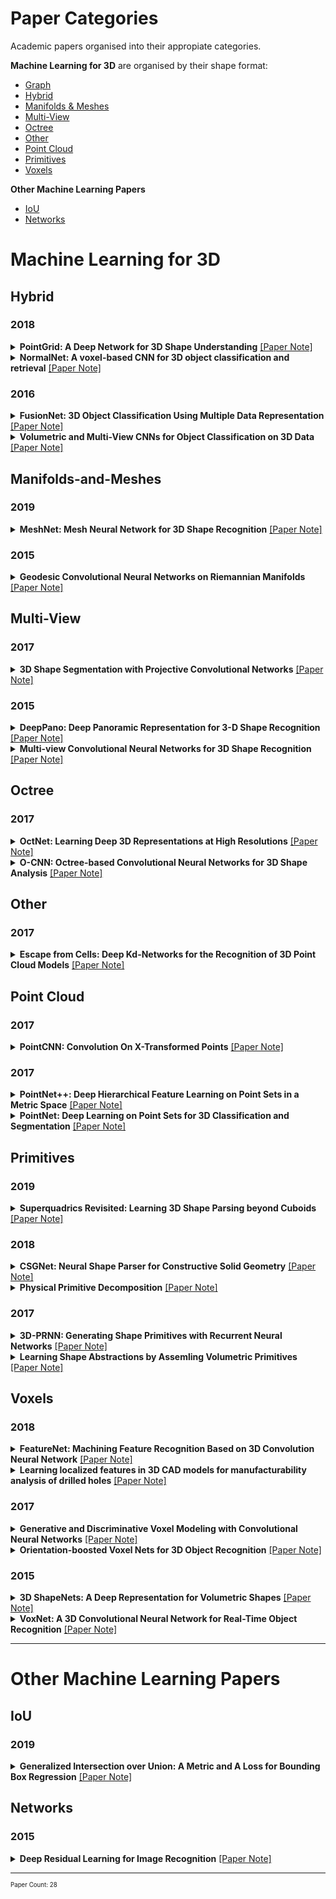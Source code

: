 # Paper Categories
Academic papers organised into their appropiate categories.

**Machine Learning for 3D** are organised by their shape format:
- [Graph](#graph)
- [Hybrid](#hybrid)
- [Manifolds & Meshes](#manifolds-and-meshes)
- [Multi-View](#multi-view)
- [Octree](#octree)
- [Other](#other)
- [Point Cloud](#point-cloud)
- [Primitives](#primitives)
- [Voxels](#voxels)

**Other Machine Learning Papers**
- [IoU](#iou)
- [Networks](#networks)


# Machine Learning for 3D
## Hybrid
### 2018
<details>
 <summary><b>PointGrid: A Deep Network for 3D Shape Understanding</b> <a href="https://github.com/AndrewColligan/Paper-Reading-Notes/blob/master/Notes/Hybrid/PointGrid.md">[Paper Note]</a></summary>
<hr>
 <p align="justify">
Volumetric grid is widely used for 3D deep learning due to its regularity. However the use of relatively lower order local approximation functions such as piece-wise constant function (occupancy grid) or piece-wise linear function (distance field) to approximate 3D shape means that it needs a very high-resolution grid to represent finer geometry details, which could be memory and computationally inefficient. In this work, we propose the PointGrid, a 3D convolutional network that incorporates a constant number of points within each grid cell thus allowing the network to learn higher order local approximation functions that could better represent the local geometry shape details. With experiments on popular shape recognition benchmarks, PointGrid demonstrates state-of-the-art performance over existing deep learning methods on both classification and segmentation.
</p>
<hr>
</details>

<details>
 <summary><b>NormalNet: A voxel-based CNN for 3D object classification and retrieval</b> <a href="https://github.com/AndrewColligan/Paper-Reading-Notes/blob/master/Notes/Hybrid/NormalNet.md">[Paper Note]</a></summary>
<hr>
 <p align="justify">
A common approach to tackle 3D object recognition tasks is to project 3D data to multiple 2D images. Projection only captures the outline of the object, and discards the internal information that may be crucial for the recognition. In this paper, we stay in 3D and concentrate on tapping the potential of 3D representations. We present NormalNet, a voxel-based convolutional neural network (CNN) designed for 3D object recognition. The network uses normal vectors of the object surfaces as input, which demonstrate stronger discrimination capability than binary voxels. We propose a reflection–convolution–concatenation (RCC) module to realize the conv layers, which extracts distinguishable features for 3D vision tasks while reducing the number of parameters significantly. We further improve the performance of NormalNet by combining two networks, which take normal vectors and voxels as input respectively. We carry out a series of experiments that validate the design of the network and achieve competitive performance in 3D object classification and retrieval tasks.
</p>
<hr>
</details>

### 2016
<details>
 <summary><b>FusionNet: 3D Object Classification Using Multiple Data Representation</b> <a href="https://github.com/AndrewColligan/Paper-Reading-Notes/blob/master/Notes/Hybrid/FusionNet.md">[Paper Note]</a></summary>
<hr>
 <p align="justify">
High-quality 3D object recognition is an important component of many vision and robotics systems. We tackle the object recognition problem using two data representations: Volumetric representation, where the 3D object is discretized spatially as binary voxels - 1 if the voxel is occupied and 0 otherwise. Pixel representation where the 3D object is represented as a set of projected 2D pixel images. At the time of submission, we obtained leading results on the Princeton ModelNet challenge. Some of the best deep learning architectures for classifying 3D CAD models use Convolutional Neural Networks (CNNs) on pixel representation, as seen on the ModelNet leaderboard. Diverging from this trend, we combine both the above representations and exploit them to learn new features. This approach yields a significantly better classifier than using either of the representations in isolation. To do this, we introduce new Volumetric CNN (V-CNN) architectures.
  </p>
<hr>
</details>

<details>
 <summary><b>Volumetric and Multi-View CNNs for Object Classification on 3D Data</b> <a href="https://github.com/AndrewColligan/Paper-Reading-Notes/blob/master/Notes/Hybrid/VMVC.md">[Paper Note]</a></summary>
<hr>
 <p align="justify">
<b>Not a hybrid but two separate methods.</b>
3D shape models are becoming widely available and easier to capture, making available 3D information crucial for progress in object classification. Current state-of-the art methods rely on CNNs to address this problem. Recently, we witness two types of CNNs being developed: CNNs based upon volumetric representations versus CNNs based upon multi-view representations. Empirical results from these two types of CNNs exhibit a large gap, indicating that existing volumetric CNN architectures and approaches are unable to fully exploit the power of 3D representations. In this paper, we aim to improve both volumetric CNNs and multi-view CNNs according to extensive analysis of existing approaches. To this end, we introduce two distinct network architectures of volumetric CNNs. In addition, we examine multi-view CNNs, where we introduce multiresolution filtering in 3D. Overall, we are able to outperform current state-of-the-art methods for both volumetric CNNs and multi-view CNNs. We provide extensive experiments designed to evaluate underlying design choices, thus providing a better understanding of the space of methods available for object classification on 3D data.  
  </p>
<hr>
</details>

## Manifolds-and-Meshes
### 2019
<details>
 <summary><b>MeshNet: Mesh Neural Network for 3D Shape Recognition</b> <a href="https://github.com/AndrewColligan/Paper-Reading-Notes/blob/master/Notes/Manifolds/MeshNet.md">[Paper Note]</a></summary>
<hr>
 <p align="justify">
Mesh is an important and powerful type of data for 3D shapes and widely studied in the field of computer vision and computer graphics. Regarding the task of 3D shape representation, there have been extensive research efforts concentrating on how to represent 3D shapes well using volumetric grid, multi-view and point cloud. However, there is little effort on using mesh data in recent years, due to the complexity and irregularity of mesh data. In this paper, we propose a mesh neural network, named MeshNet, to learn 3D shape representation from mesh data. In this method, face-unit and feature splitting are introduced, and a general architecture with available and effective blocks are proposed. In this way, MeshNet is able to solve the complexity and irregularity problem of mesh and conduct 3D shape representation well.We have applied the proposed MeshNet method in the applications of 3D shape classification and retrieval. Experimental results and comparisons with the state-of-the-art methods demonstrate that the proposed MeshNet can achieve satisfying 3D shape classification and retrieval performance, which indicates the  effectiveness of the proposed method on 3D shape representation.
  </p>
<hr>
</details>

### 2015
<details>
 <summary><b>Geodesic Convolutional Neural Networks on Riemannian Manifolds</b> <a href="https://github.com/AndrewColligan/Paper-Reading-Notes/blob/master/Notes/Manifolds/GCNN.md">[Paper Note]</a></summary>
<hr>
 <p align="justify">
Feature descriptors play a crucial role in a wide range of geometry analysis and processing applications, including shape correspondence, retrieval, and segmentation. In this paper, we introduce Geodesic Convolutional Neural Networks (GCNN), a generalization of the convolutional networks (CNN) paradigm to non-Euclidean manifolds. Our construction is based on a local geodesic system of polar coordinates to extract "patches", which are then passed through a cascade of filters and linear and non-linear operators. The coefficients of the filters and linear combination weights are optimization variables that are learned to minimize a task-specific cost function. We use GCNN to learn invariant shape features, allowing to achieve state-of-the-art performance in problems such as shape description, retrieval, and correspondence.
  </p>
<hr>
</details>


## Multi-View
### 2017
<details>
 <summary><b>3D Shape Segmentation with Projective Convolutional Networks</b> <a href="https://github.com/AndrewColligan/Paper-Reading-Notes/blob/master/Notes/Multi-View/ShapePFCN.md">[Paper Note]</a></summary>
<hr>
 <p align="justify">
This paper introduces a deep architecture for segmenting 3D objects into their labeled semantic parts. Our architecture combines image-based Fully Convolutional Networks (FCNs) and surface-based Conditional Random Fields (CRFs) to yield coherent segmentations of 3D shapes. The image-based FCNs are used for efficient view-based reasoning about 3D object parts. Through a special projection layer, FCN outputs are effectively aggregated across multiple views and scales, then are projected onto the 3D object surfaces. Finally, a surface-based CRF combines the projected outputs with geometric consistency cues to yield coherent segmentations. The whole architecture (multi-view FCNs and CRF) is trained end-to-end. Our approach significantly outperforms the existing stateof-the-art methods in the currently largest segmentation benchmark (ShapeNet). Finally, we demonstrate promising segmentation results on noisy 3D shapes acquired from consumer-grade depth cameras.
  </p>
<hr>
</details>

### 2015
<details>
 <summary><b>DeepPano: Deep Panoramic Representation for 3-D Shape Recognition</b> <a href="https://github.com/AndrewColligan/Paper-Reading-Notes/blob/master/Notes/Multi-View/DeepPano.md">[Paper Note]</a></summary>
<hr>
 <p align="justify">
This letter introduces a robust representation of 3-D shapes, named DeepPano, learned with deep convolutional neural networks (CNN). Firstly, each 3-D shape is converted into a panoramic view, namely a cylinder projection around its principle axis. Then, a variant of CNN is specifically designed for learning the deep representations directly from such views. Different from typical CNN, a row-wise max-pooling layer is inserted between the convolution and fully-connected layers, making the learned representations invariant to the rotation around a principle axis. Our approach achieves state-of-the-art retrieval/classification results on two large-scale 3-D model datasets (ModelNet-10 and ModelNet-40), outperforming typical methods by a large margin. 
  </p>
<hr>
</details>

<details>
 <summary><b>Multi-view Convolutional Neural Networks for 3D Shape Recognition</b> <a href="https://github.com/AndrewColligan/Paper-Reading-Notes/blob/master/Notes/Multi-View/MV-CNN.md">[Paper Note]</a></summary>
<hr>
 <p align="justify">
A longstanding question in computer vision concerns the representation of 3D shapes for recognition: should 3D shapes be represented with descriptors operating on their native 3D formats, such as voxel grid or polygon mesh, or can they be effectively represented with view-based descriptors? We address this question in the context of learning to recognize 3D shapes from a collection of their rendered views on 2D images. We first present a standard CNN architecture trained to recognize the shapes’ rendered views independently of each other, and show that a 3D shape can be recognized even from a single view at an accuracy far higher than using state-of-the-art 3D shape descriptors. Recognition rates further increase when multiple views of the shapes are provided. In addition, we present a novel CNN architecture that combines information from multiple views of a 3D shape into a single and compact shape descriptor offering even better recognition performance. The same architecture can be applied to accurately recognize human hand-drawn sketches of shapes. We conclude that a collection of 2D views can be highly informative for 3D shape recognition and is amenable to emerging CNN architectures and their derivatives.
  </p>
<hr>
</details>

## Octree
### 2017
<details>
 <summary><b>OctNet: Learning Deep 3D Representations at High Resolutions</b> <a href="https://github.com/AndrewColligan/Paper-Reading-Notes/blob/master/Notes/Octree/OctNet.md">[Paper Note]</a></summary>
<hr>
 <p align="justify">
We present OctNet, a representation for deep learning with sparse 3D data. In contrast to existing models, our representation enables 3D convolutional networks which are both deep and high resolution. Towards this goal, we exploit the sparsity in the input data to hierarchically partition the space using a set of unbalanced octrees where each leaf node stores a pooled feature representation. This allows to focus memory allocation and computation to the relevant dense regions and enables deeper networks without compromising resolution. We demonstrate the utility of our OctNet representation by analyzing the impact of resolution on several 3D tasks including 3D object classification, orientation estimation and point cloud labeling.
  </p>
<hr>
</details>

<details>
 <summary><b>O-CNN: Octree-based Convolutional Neural Networks for 3D Shape Analysis</b> <a href="https://github.com/AndrewColligan/Paper-Reading-Notes/blob/master/Notes/Octree/O-CNN.md">[Paper Note]</a></summary>
<hr>
 <p align="justify">
We present O-CNN, an Octree-based Convolutional Neural Network (CNN) for 3D shape analysis. Built upon the octree representation of 3D shapes, our method takes the average normal vectors of a 3D model sampled in the finest leaf octants as input and performs 3D CNN operations on the octants occupied by the 3D shape surface. We design a novel octree data structure to efficiently store the octant information and CNN features into the graphics memory and execute the entire O-CNN training and evaluation on the GPU. O-CNN supports various CNN structures and works for 3D shapes in different representations. By restraining the computations on the octants occupied by 3D surfaces, the memory and computational costs of the O-CNN grow quadratically as the depth of the octree increases, which makes the 3D CNN feasible for high-resolution 3D models. We compare the performance of the O-CNN with other existing 3D CNN solutions and demonstrate the efficiency and efficacy of O-CNN in three shape analysis tasks, including object classification, shape retrieval, and shape segmentation.
  </p>
<hr>
</details>

## Other
### 2017
<details>
 <summary><b>Escape from Cells: Deep Kd-Networks for the Recognition of 3D Point Cloud Models</b> <a href="https://github.com/AndrewColligan/Paper-Reading-Notes/blob/master/Notes/Other/Kd-network.md">[Paper Note]</a></summary>
<hr>
 <p align="justify">
We present a new deep learning architecture (called Kdnetwork) that is designed for 3D model recognition tasks and works with unstructured point clouds. The new architecture performs multiplicative transformations and shares parameters of these transformations according to the subdivisions of the point clouds imposed onto them by kdtrees. Unlike the currently dominant convolutional architectures that usually require rasterization on uniform twodimensional or three-dimensional grids, Kd-networks do not rely on such grids in any way and therefore avoid poor scaling behavior. In a series of experiments with popular shape recognition benchmarks, Kd-networks demonstrate competitive performance in a number of shape recognition tasks such as shape classification, shape retrieval and shape part segmentation. 
  </p>
<hr>
</details>

## Point Cloud

### 2017
<details>
 <summary><b>PointCNN: Convolution On X-Transformed Points</b> <a href="https://github.com/AndrewColligan/Paper-Reading-Notes/blob/master/Notes/Point-Cloud/PointCNN.md">[Paper Note]</a></summary>
<hr>
 <p align="justify">
We present a simple and general framework for feature learning from point clouds. The key to the success of CNNs is the convolution operator that is capable of leveraging spatially-local correlation in data represented densely in grids (e.g. images). However, point clouds are irregular and unordered, thus directly convolving kernels against features associated with the points will result in desertion of shape information and variance to point ordering. To address these problems, we propose to learn an X-transformation from the input points to simultaneously promote two causes: the first is the weighting of the input features associated with the points, and the second is the permutation of the points into a latent and potentially canonical order. Element-wise product and sum operations of the typical convolution operator are subsequently applied on the X-transformed features. The proposed method is a generalization of typical CNNs to feature learning from point clouds, thus we call it PointCNN. Experiments show that PointCNN achieves on par or better performance than state-of-the-art methods on multiple challenging benchmark datasets and tasks.
</p>
<hr>
</details>

### 2017
<details>
 <summary><b>PointNet++: Deep Hierarchical Feature Learning on Point Sets in a Metric Space</b> <a href="https://github.com/AndrewColligan/Paper-Reading-Notes/blob/master/Notes/Point-Cloud/PointNet%2B%2B.md">[Paper Note]</a></summary>
<hr>
 <p align="justify">
Few prior works study deep learning on point sets. PointNet is a pioneer in this direction. However, by design PointNet does not capture local structures induced by the metric space points live in, limiting its ability to recognize fine-grained patterns and generalizability to complex scenes. In this work, we introduce a hierarchical neural network that applies PointNet recursively on a nested partitioning of the input point set. By exploiting metric space distances, our network is able to learn local features with increasing contextual scales. With further observation that point sets are usually sampled with varying densities, which results in greatly decreased performance for networks trained on uniform densities, we propose novel set learning layers to adaptively combine features from multiple scales. Experiments show that our network called PointNet++ is able to learn deep point set features efficiently and robustly. In particular, results significantly better than state-of-the-art have been obtained on challenging benchmarks of 3D point clouds.
</p>
<hr>
</details>

<details>
 <summary><b>PointNet: Deep Learning on Point Sets for 3D Classification and Segmentation</b> <a href="https://github.com/AndrewColligan/Paper-Reading-Notes/blob/master/Notes/Point-Cloud/PointNet.md">[Paper Note]</a></summary>
<hr>
 <p align="justify">
Point cloud is an important type of geometric data structure. Due to its irregular format, most researchers transform such data to regular 3D voxel grids or collections of images. This, however, renders data unnecessarily voluminous and causes issues. In this paper, we design a novel type of neural network that directly consumes point clouds, which well respects the permutation invariance of points in the input. Our network, named PointNet, provides a unified architecture for applications ranging from object classification, part segmentation, to scene semantic parsing. Though simple, PointNet is highly efficient and effective.Empirically, it shows strong performance on par or even better than state of the art. Theoretically, we provide analysis towards understanding of what the network has learnt and why the network is robust with respect to input perturbation and corruption.
</p>
<hr>
</details>

## Primitives
### 2019
<details>
 <summary><b>Superquadrics Revisited: Learning 3D Shape Parsing beyond Cuboids</b> <a href="https://github.com/AndrewColligan/Paper-Reading-Notes/blob/master/Notes/Primitives/Superquadrics.md">[Paper Note]</a></summary>
 <hr>
 <p align="justify">
Abstracting complex 3D shapes with parsimonious part-based representations has been a long standing goal in computer vision. This paper presents a learning-based solution to this problem which goes beyond the traditional 3D cuboid representation by exploiting superquadrics as atomic elements. We demonstrate that superquadrics lead to more expressive 3D scene parses while being easier to learn than 3D cuboid representations. Moreover, we provide an analytical solution to the Chamfer loss which avoids the need for computational expensive reinforcement learning or iterative prediction. Our model learns to parse 3D objects into consistent superquadric representations without supervision. Results on various ShapeNet categories as well as the SURREAL human body dataset demonstrate the flexibility of our model in capturing fine details and complex poses that could not have been modelled using cuboids.
 </p>
 <hr>
</details>
 
### 2018
<details>
 <summary><b>CSGNet: Neural Shape Parser for Constructive Solid Geometry</b> <a href="https://github.com/AndrewColligan/Paper-Reading-Notes/blob/master/Notes/Primitives/CSGNet.md">[Paper Note]</a></summary>
 <hr>
 <p align="justify">
We present a neural architecture that takes as input a 2D or 3D shape and outputs a program that generates the shape. The instructions in our program are based on constructive solid geometry principles, i.e., a set of boolean operations on shape primitives defined recursively. Bottomup techniques for this shape parsing task rely on primitive detection and are inherently slow since the search space over possible primitive combinations is large. In contrast, our model uses a recurrent neural network that parses the input shape in a top-down manner, which is significantly faster and yields a compact and easy-to-interpret sequence of modeling instructions. Our model is also more effective as a shape detector compared to existing state-of-the-art detection techniques. We finally demonstrate that our network can be trained on novel datasets without ground-truth program annotations through policy gradient techniques.
 </p>
 <hr>
</details>

<details>
 <summary><b>Physical Primitive Decomposition</b> <a href="https://github.com/AndrewColligan/Paper-Reading-Notes/blob/master/Notes/Primitives/PPD.md">[Paper Note]</a></summary>
 <hr>
 <p align="justify">
Objects are made of parts, each with distinct geometry, physics, functionality, and affordances. Developing such a distributed, physical, interpretable representation of objects will facilitate intelligent agents to better explore and interact with the world. In this paper, we study physical primitive decomposition understanding an object through its components, each with physical and geometric attributes. As annotated data for object parts and physics are rare, we propose a novel formulation that learns physical primitives by explaining both an object's appearance and its behaviors in physical events. Our model performs well on block towers and tools in both synthetic and real scenarios; we also demonstrate that visual and physical observations often provide complementary signals. We further present ablation and behavioral studies to better understand our model and contrast it with human performance.
 </p>
 <hr>
</details>

### 2017
<details>
 <summary><b>3D-PRNN: Generating Shape Primitives with Recurrent Neural Networks</b> <a href="https://github.com/AndrewColligan/Paper-Reading-Notes/blob/master/Notes/Primitives/3D-PRNN.md">[Paper Note]</a></summary>
 <hr>
 <p align="justify">
The success of various applications including robotics, digital content creation, and visualization demand a structured and abstract representation of the 3D world from limited sensor data. Inspired by the nature of human perception of 3D shapes as a collection of simple parts, we explore such an abstract shape representation based on primitives. Given a single depth image of an object, we present 3DPRNN, a generative recurrent neural network that synthesizes multiple plausible shapes composed of a set of primitives. Our generative model encodes symmetry characteristics of common man-made objects, preserves long-range structural coherence, and describes objects of varying complexity with a compact representation. We also propose a method based on Gaussian Fields to generate a large scale dataset of primitive-based shape representations to train our network. We evaluate our approach on a wide range of examples and show that it outperforms nearest-neighbor based shape retrieval methods and is on-par with voxelbased generative models while using a significantly reduced parameter space.
 </p>
 <hr>
</details>

<details>
 <summary><b>Learning Shape Abstractions by Assemling Volumetric Primitives</b> <a href="https://github.com/AndrewColligan/Paper-Reading-Notes/blob/master/Notes/Primitives/LSAAVP.md">[Paper Note]</a></summary>
 <hr>
 <p align="justify">
We present a learning framework for abstracting complex shapes by learning to assemble objects using 3D volumetric primitives. In addition to generating simple and geometrically interpretable explanations of 3D objects, our framework also allows us to automatically discover and exploit consistent structure in the data. We demonstrate that using our method allows predicting shape representations which can be leveraged for obtaining a consistent parsing across the instances of a shape collection and constructing an interpretable shape similarity measure. We also examine applications for image-based prediction as well as shape manipulation.
 </p>
 <hr>
</details>

## Voxels
### 2018
<details>
 <summary><b>FeatureNet: Machining Feature Recognition Based on 3D Convolution Neural Network</b> <a href="https://github.com/AndrewColligan/Paper-Reading-Notes/blob/master/Notes/Voxels/FeatureNet.md">[Paper Note]</a></summary>
 <hr>
 <p align="justify">
Automated machining feature recognition, a sub-discipline of solid modeling, has been an active research area for last three decades and is a critical component in digital manufacturing thread for detecting manufacturing information from computer aided design (CAD) models. In this paper, a novel framework using Deep 3D Convolutional Neural Networks (3D-CNNs) termed FeatureNet to learn machining features from CAD models of mechanical parts is presented. FeatureNet learns the distribution of complex manufacturing feature shapes across a large 3D model dataset and discovers distinguishing features that help in recognition process automatically. To train FeatureNet, a large-scale mechanical part datasets of 3D CAD models with labeled machining features is automatically constructed. The proposed framework can recognize manufacturing features from the low-level geometric data such as voxels with a very high accuracy. The developed framework can also recognize planar intersecting features in the 3D CAD models. Extensive numerical experiments show that FeatureNet enables significant improvements over the state-of-the-arts manufacturing feature detection techniques. The developed data-driven framework can easily be extended to identify a large variety of machining features leading to a sound foundation for real-time computer aided process planning (CAPP) systems.
 </p>
 <hr>
</details>

<details>
 <summary><b>Learning localized features in 3D CAD models for manufacturability analysis of drilled holes</b> <a href="https://github.com/AndrewColligan/Paper-Reading-Notes/blob/master/Notes/Voxels/DLDFM.md">[Paper Note]</a></summary>
 <hr>
 <p align="justify">
We present a novel feature identification framework to recognize difficult-to-manufacture drilled holes in a complex CAD geometry using deep learning. Deep learning algorithms have been successfully used in object recognition, video analytics, image segmentation, etc. Specifically, 3D Convolutional Neural Networks (3D-CNNs) have been used for object recognition from 3D voxel data based on the external shape of an object. On the other hand, manufacturability of a component depends on local features more than the external shape. Learning these local features from a boundary representation (B-Rep) CAD model is challenging due to lack of volumetric information. In this paper, we learn local features from a voxelized representation of a CAD model and classify its manufacturability. Further, to enable effective learning of localized features, we augment the voxel data with surface normals of the object boundary. We train a 3D-CNN with this augmented data to identify local features and classify the manufacturability. However, this classification does not provide information about the source of non-manufacturability in a complex component. Therefore, we have developed a 3D-CNN based gradient-weighted class activation mapping (3D-GradCAM) method that can provide visual explanations of the local geometric features of interest within an object. Using 3D-GradCAM, our framework can identify difficult-to-manufacture features, which allows a designer to modify the component based on its manufacturability and thus improve the design process. We extend this framework to identify difficult-to-manufacture features in a realistic CAD model with multiple drilled holes, which can ultimately enable development of a real-time manufacturability decision support system.
  </p>
 <hr>
</details>

### 2017
<details>
 <summary><b>Generative and Discriminative Voxel Modeling with Convolutional Neural Networks</b> <a href="https://github.com/AndrewColligan/Paper-Reading-Notes/blob/master/Notes/Voxels/VRN.md">[Paper Note]</a></summary>
 <hr>
 <p align="justify">
When working with three-dimensional data, choice of representation is key. We explore voxel-based models, and present evidence for the viability of voxellated representations in applications including shape modeling and object classification. Our key contributions are methods for training voxel-based variational autoencoders, a user interface for exploring the latent space learned by the autoencoder, and a deep convolutional neural network architecture for object classification. We address challenges unique to voxel-based representations, and empirically evaluate our models on the ModelNet benchmark, where we demonstrate a 51.5% relative improvement in the state of the art for object classification.
 <hr>
 </p>
</details>

<details>
 <summary><b>Orientation-boosted Voxel Nets for 3D Object Recognition</b> <a href="https://github.com/AndrewColligan/Paper-Reading-Notes/blob/master/Notes/Voxels/ORION.md">[Paper Note]</a></summary>
 <hr>
 <p align="justify">
Recent work has shown good recognition results in 3D object recognition using 3D convolutional networks. In this paper, we show that the object orientation plays an important role in 3D recognition. More specifically, we argue that objects induce different features in the network under rotation. Thus, we approach the category-level classification task as a multi-task problem, in which the network is trained to predict the pose of the object in addition to the class label as a parallel task. We show that this yields significant improvements in the classification results. We test our suggested architecture on several datasets representing various 3D data sources: LiDAR data, CAD models, and RGB-D images. We report state-of-the-art results on classification as well as significant improvements in precision and speed over the baseline on 3D detection. 
 <hr>
 </p>
</details>

### 2015
<details>
 <summary><b>3D ShapeNets: A Deep Representation for Volumetric Shapes</b> <a href="https://github.com/AndrewColligan/Paper-Reading-Notes/blob/master/Notes/Voxels/ShapeNet.md">[Paper Note]</a></summary>
 <hr>
 <p align="justify">
3D shape is a crucial but heavily underutilized cue in today’s computer vision systems, mostly due to the lack of a good generic shape representation. With the recent availability of inexpensive 2.5D depth sensors (e.g. Microsoft Kinect), it is becoming increasingly important to have a powerful 3D shape representation in the loop. Apart from category recognition, recovering full 3D shapes from viewbased 2.5D depth maps is also a critical part of visual understanding. To this end, we propose to represent a geometric 3D shape as a probability distribution of binary variables on a 3D voxel grid, using a Convolutional Deep Belief Network. Our model, 3D ShapeNets, learns the distribution of complex 3D shapes across different object categories and arbitrary poses from raw CAD data, and discovers hierarchical compositional part representation automatically. It naturally supports joint object recognition and shape completion from 2.5D depth maps, and it enables active object recognition through view planning. To train our 3D deep learning model, we construct ModelNet – a largescale 3D CAD model dataset. Extensive experiments show that our 3D deep representation enables significant performance improvement over thestateofthearts in a variety of tasks.
 <hr>
 </p>
</details>

<details>
 <summary><b>VoxNet: A 3D Convolutional Neural Network for Real-Time Object Recognition</b> <a href="https://github.com/AndrewColligan/Paper-Reading-Notes/blob/master/Notes/Voxels/VoxNet.md">[Paper Note]</a></summary>
 <hr>
 <p align="justify">
Robust object recognition is a crucial skill for robots operating autonomously in real world environments. Range sensors such as LiDAR and RGBD cameras are increasingly found in modern robotic systems, providing a rich source of 3D information that can aid in this task. However, many current systems do not fully utilize this information and have trouble efficiently dealing with large amounts of point cloud data. In this paper, we propose VoxNet, an architecture to tackle this problem by integrating a volumetric Occupancy Grid representation with a supervised 3D Convolutional Neural Network (3D CNN). We evaluate our approach on publicly available benchmarks using LiDAR, RGBD, and CAD data. VoxNet achieves accuracy beyond the state of the art while labeling hundreds of instances per second.
 <hr>
 </p>
</details>
      
<hr>

# Other Machine Learning Papers
## IoU
### 2019
<details>
 <summary><b>Generalized Intersection over Union: A Metric and A Loss for Bounding Box Regression</b> <a href="https://github.com/AndrewColligan/Paper-Reading-Notes/blob/master/Notes/Other_Machine_Learning_Papers/GIoU.md">[Paper Note]</a></summary>
<hr>
 <p align="justify">
Intersection over Union (IoU) is the most popular evaluation metric used in the object detection benchmarks. However, there is a gap between optimizing the commonly used distance losses for regressing the parameters of a bounding box and maximizing this metric value. The optimal objective for a metric is the metric itself. In the case of axisaligned 2D bounding boxes, it can be shown that IoU can be directly used as a regression loss. However, IoU has a plateau making it infeasible to optimize in the case of nonoverlapping bounding boxes. In this paper, we address the weaknesses of IoU by introducing a generalized version as both a new loss and a new metric. By incorporating this generalized IoU (GIoU) as a loss into the state-of-the art object detection frameworks, we show a consistent improvement on their performance using both the standard, IoU based, and new, GIoU based, performance measures on popular object detection benchmarks such as PASCAL VOC and MS COCO.
</p>
<hr>
</details>

## Networks
### 2015
<details>
 <summary><b>Deep Residual Learning for Image Recognition</b> <a href="https://github.com/AndrewColligan/Paper-Reading-Notes/blob/master/Notes/Other_Machine_Learning_Papers/ResNet.md">[Paper Note]</a></summary>
<hr>
 <p align="justify">
Deeper neural networks are more difficult to train. We present a residual learning framework to ease the training of networks that are substantially deeper than those used previously. We explicitly reformulate the layers as learning residual functions with reference to the layer inputs, instead of learning unreferenced functions. We provide comprehensive empirical evidence showing that these residual networks are easier to optimize, and can gain accuracy from considerably increased depth. On the ImageNet dataset we evaluate residual nets with a depth of up to 152 layers—8 deeper than VGG nets [41] but still having lower complexity. An ensemble of these residual nets achieves 3.57% error on the ImageNet test set. This result won the 1st place on the ILSVRC 2015 classification task. We also present analysis on CIFAR-10 with 100 and 1000 layers. The depth of representations is of central importance for many visual recognition tasks. Solely due to our extremely deep representations, we obtain a 28% relative improvement on the COCO object detection dataset. Deep residual nets are foundations of our submissions to ILSVRC & COCO 2015 competitions1, where we also won the 1st places on the tasks of ImageNet detection, ImageNet localization, COCO detection, and COCO segmentation.
</p>
<hr>
</details>

<hr>
<sub><sup>Paper Count: 28</sup></sub>

